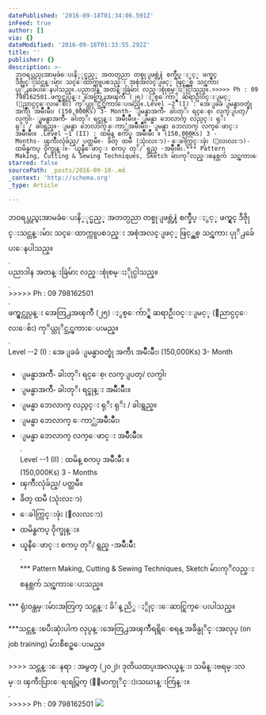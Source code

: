 ```yaml
---
datePublished: '2016-09-18T01:34:06.591Z'
inFeed: true
author: []
via: {}
dateModified: '2016-09-18T01:33:55.292Z'
title: ''
publisher: {}
description: >-
  ဘဝရပ္တည္မႈအာမခံေပးနိ္ုင္မည့္ အတတ္ပညာ တစ္ခုျဖစ္တဲ႔ံ စက္ခ်ဳပ္ ႏွင့္ ဖက္ရွင္
  ဒီဇိုုင္းသင္တန္းမ်ား သင္ေထာက္ကူပစၥည္း အစုံအလင္ျဖင့္ ဖြင့္လွစ္ သင္ၾကား
  ပုုိ႕ခ်ေပးေနပါသည္။.ပညာဒါန အတန္းခြဲမ်ား လည္းစုုံစမ္းႏိုုင္ပါသည္။.>>>>> Ph : 09
  798162501.ဖက္ရွင္လုပ္ငန္း အေတြ႕အၾကဳံ (၂၅) ႏွစ္ေက်ာ္ရွိ ဆရာဦးဝင္းျမင့္
  (ေညာင္ပင္ေလးေစ်း) ကုိယ္တုိင္သင္ၾကားေပးမည္။.Level –2 (I) : အေျခခံ ျမန္မာဝတ္စုံ
  အက်ီၤ အမ်ဳိးမ်ိဳး၊ (150,000Ks) 3- Month- ျမန္မာအက်ီႋ ခါးတုိ၊ ရင္ေစ့၊ လက္ျပတ္/
  လက္ပါ၊- ျမန္မာအက်ီႋ ခါးတုိ၊ ရင္ဖုန္း အမ်ိဳးမ်ိဳး။- ျမန္မာ ဘေလာက္ လည္ပင္း ရုိး
  ရုိး / ခါးရွည္။- ျမန္မာ ဘေလာက္ ေကာ္လံအမ်ိဳးမ်ိဳး၊- ျမန္မာ ဘေလာက္ လက္ေဖာင္း
  အမ်ိိဳးမ်ိဳး။ .Level –1 (II) : ထမိန္ စကပ္ အမ်ိဳးမ်ိဳး ။ (150,000Ks) 3 -
  Months- ၾကိဳးလုံခ်ည္/ ပတ္ထမီ။- ခ်ိတ္ ထမီ (သုံးလႊာ)- ေခါက္ကြင္းဖုံး (ေလးလႊာ)-
  ထမိန္စကပ္ ဝိုက္ဖုန္း။- ယူနီေဖာင္း စကပ္ တုိ/ ရွည္ -အမ်ိဳးမ်ိဳး.*** Pattern
  Making, Cutting & Sewing Techniques, Sketch မ်ားကုိလည္းစနစ္တက် သင္ၾကားေပးသည္။
starred: false
sourcePath: _posts/2016-09-18-.md
_context: 'http://schema.org'
_type: Article

---
```

ဘဝရပ္တည္မႈအာမခံေပးနိ္ုင္မည့္ အတတ္ပညာ တစ္ခုျဖစ္တဲ႔ံ စက္ခ်ဳပ္ ႏွင့္ ဖက္ရွင္ ဒီဇိုုင္းသင္တန္းမ်ား သင္ေထာက္ကူပစၥည္း အစုံအလင္ျဖင့္ ဖြင့္လွစ္ သင္ၾကား ပုုိ႕ခ်ေပးေနပါသည္။  
.  
ပညာဒါန အတန္းခြဲမ်ား လည္းစုုံစမ္းႏိုုင္ပါသည္။  
.  
\>\>\>\>\> Ph : 09 798162501  
.  
ဖက္ရွင္လုပ္ငန္း အေတြ႕အၾကဳံ (၂၅) ႏွစ္ေက်ာ္ရွိ ဆရာဦးဝင္းျမင့္ (ေညာင္ပင္ေလးေစ်း) ကုိယ္တုိင္သင္ၾကားေပးမည္။  
.  
Level --2 (I) : အေျခခံ ျမန္မာဝတ္စုံ အက်ီၤ အမ်ဳိးမ်ိဳး၊ (150,000Ks) 3- Month  
- ျမန္မာအက်ီႋ ခါးတုိ၊ ရင္ေစ့၊ လက္ျပတ္/ လက္ပါ၊  
- ျမန္မာအက်ီႋ ခါးတုိ၊ ရင္ဖုန္း အမ်ိဳးမ်ိဳး။  
- ျမန္မာ ဘေလာက္ လည္ပင္း ရုိး ရုိး / ခါးရွည္။  
- ျမန္မာ ဘေလာက္ ေကာ္လံအမ်ိဳးမ်ိဳး၊  
- ျမန္မာ ဘေလာက္ လက္ေဖာင္း အမ်ိိဳးမ်ိဳး။   
.  
Level --1 (II) : ထမိန္ စကပ္ အမ်ိဳးမ်ိဳး ။   
(150,000Ks) 3 - Months  
- ၾကိဳးလုံခ်ည္/ ပတ္ထမီ။  
- ခ်ိတ္ ထမီ (သုံးလႊာ)  
- ေခါက္ကြင္းဖုံး (ေလးလႊာ)  
- ထမိန္စကပ္ ဝိုက္ဖုန္း။  
- ယူနီေဖာင္း စကပ္ တုိ/ ရွည္ -အမ်ိဳးမ်ိဳး  
.  
\*\*\* Pattern Making, Cutting & Sewing Techniques, Sketch မ်ားကုိလည္းစနစ္တက် သင္ၾကားေပးသည္။

\*\*\* ရုံးဝန္ထမ္းမ်ားအတြက္ သင္တန္း ခိ်န္ ညိွ ႏွိုင္းေဆာင္ရြက္ေပးပါသည္။

\*\*\*သင္တန္းၿပီးဆုံးပါက လုပ္ငန္းအေတြ႕အၾကဳံရရွိေစရန္ အခ်ိန္ပုိင္းအလုပ္ (on job training) မ်ားစီစဥ္ေပးမည္။

\>\>\>\> သင္တန္းေနရာ : အမွတ္ (၂၀၂)၊ ဒုတိယထပ္၊အလယ္ခန္း၊ သမိန္းဗရမ္းလမ္း၊ ၾကီးပြားေရးရပ္ကြက္ (ေျမာက္ပုိင္း)၊သဃၤန္းက်ြန္း။  
.  
\>\>\>\>\> Ph : 09 798162501
![](https://the-grid-user-content.s3-us-west-2.amazonaws.com/db0eed30-7c69-453c-bbd6-89abf81b1e42.jpg)